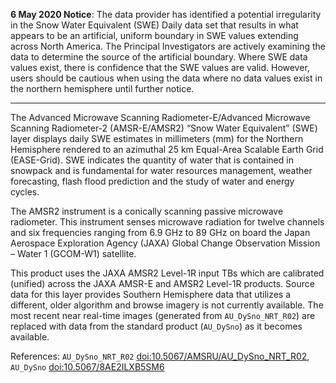 **6 May 2020 Notice**: The data provider has identified a potential irregularity in the Snow Water Equivalent (SWE) Daily data set that results in what appears to be an artificial, uniform boundary in SWE values extending across North America. The Principal Investigators are actively examining the data to determine the source of the artificial boundary. Where SWE data values exist, there is confidence that the SWE values are valid. However, users should be cautious when using the data where no data values exist in the northern hemisphere until further notice.

---

The Advanced Microwave Scanning Radiometer-E/Advanced Microwave Scanning Radiometer-2 (AMSR-E/AMSR2) “Snow Water Equivalent” (SWE) layer displays daily SWE estimates in millimeters (mm) for the Northern Hemisphere rendered to an azimuthal 25 km Equal-Area Scalable Earth Grid (EASE-Grid). SWE indicates the quantity of water that is contained in snowpack and is fundamental for water resources management, weather forecasting, flash flood prediction and the study of water and energy cycles.

The AMSR2 instrument is a conically scanning passive microwave radiometer. This instrument senses microwave radiation for twelve channels and six frequencies ranging from 6.9 GHz to 89 GHz on board the Japan Aerospace Exploration Agency (JAXA) Global Change Observation Mission – Water 1 (GCOM-W1) satellite.

This product uses the JAXA AMSR2 Level-1R input TBs which are calibrated (unified) across the JAXA AMSR-E and AMSR2 Level-1R products. Source data for this layer provides Southern Hemisphere data that utilizes a different, older algorithm and browse imagery is not currently available. The most recent near real-time images (generated from `AU_DySno_NRT_R02`) are replaced with data from the standard product (`AU_DySno`) as it becomes available.

References: `AU_DySno_NRT_R02` [doi:10.5067/AMSRU/AU_DySno_NRT_R02](https://doi.org/10.5067/AMSRU/AU_DySno_NRT_R02), `AU_DySno` [doi:10.5067/8AE2ILXB5SM6](https://doi.org/10.5067/8AE2ILXB5SM6)
